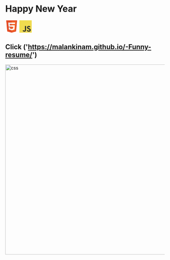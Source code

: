 # Happy New Year



<div>
  <img src="https://github.com/devicons/devicon/blob/master/icons/html5/html5-original.svg" title="html5" alt="html5" width="40" height="40"/>
 
  <img src="https://github.com/devicons/devicon/blob/master/icons/javascript/javascript-original.svg" title="javascript" alt="javascript" width="40" height="40"/>
</div>
 


## Click ('https://malankinam.github.io/-Funny-resume/')
 <img src="/screencapture-127-0-0-1-5500-index-html-2023-12-03-08_51_31.png" title="css"  width="600" height="600"/>
